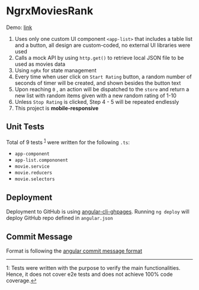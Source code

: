 # NgrxMoviesRank
Demo: [link](https://kyleleow.github.io/ngrx-movies-rank/)
1. Uses only one custom UI component `<app-list>` that includes a table list and a button, all design are custom-coded, no external UI libraries were used
2. Calls a mock API by using `http.get()` to retrieve local JSON file to be used as movies data
3. Using `ngRx` for state management
4. Every time when user click on `Start Rating` button, a random number of seconds of timer will be created, and shown besides the button text
5. Upon reaching `0` , an action will be dispatched to the `store` and return a new list with random items given with a new random rating of 1-10
6. Unless `Stop Rating` is clicked, Step 4 - 5 will be repeated endlessly
7. This project is **mobile-responsive**

## Unit Tests
Total of 9 tests <sup id="a1">[1](#myfootnote1)</sup> were written for the following `.ts`:
- `app-component`
- `app-list.compononent`
- `movie.service`
- `movie.reducers`
- `movie.selectors`

## Deployment
Deployment to GitHub is using [angular-cli-ghpages](https://github.com/angular-schule/angular-cli-ghpages).
Running `ng deploy` will deploy GitHub repo defined in `angular.json`

## Commit Message
Format is following the [angular commit message format](https://github.com/angular/angular/blob/master/CONTRIBUTING.md)

---
<a id="myfootnote1">1</a>: Tests were written with the purpose to verify the main functionalities. Hence, it does not cover e2e tests and does not achieve 100% code coverage.[↩](#a1)
